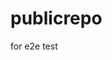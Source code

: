 # publicrepo
for e2e test
























































































































































































































































































































































































































































































































































































































































































































































































































